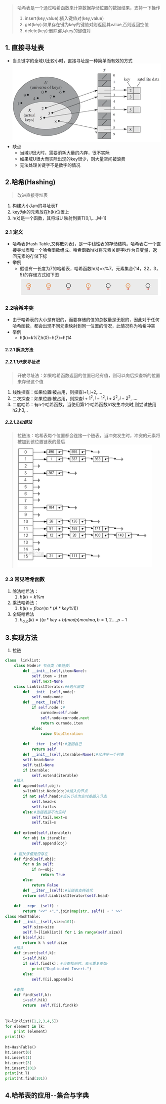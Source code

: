 > 哈希表是一个通过哈希函数来计算数据存储位置的数据结果，支持一下操作
> 1. insert(key,value):插入键值对(key,value)
> 2. get(key):如果存在键为key的键值对则返回其value,否则返回空值
> 3. delete(key):删除键为key的键值对

## 1. 直接寻址表
+ 当关键字的全域U比较小时，直接寻址是一种简单而有效的方式
![](assets/Pasted%20image%2020230111112803.png)
+ 缺点
	+ 当域U很大时，需要消耗大量的内存，很不实际
	+ 如果域U很大而实际出现的key很少，则大量空间被浪费
	+ 无法处理关键字不是数字的情况
## 2.哈希(Hashing)
> 改进直接寻址表
1. 构建大小为m的寻址表T
2. key为k的元素放在h(k)位置上
3. h(k)是一个函数，其将域U 映射到表T[0,1,...,M-1]
### 2.1 定义
+ 哈希表(Hash Table,又称散列表)，是一中线性表的存储结构。哈希表右一个直接寻址表和一个哈希函数组成。哈希函数h(k)将元素关键字k作为自变量，返回元素的存储下标
+ 举例
	+ 假设有一长度为7的哈希表，哈希函数h(k)=k%7。元素集合{14，22，3，5}的存储方式如下图
![](assets/Pasted%20image%2020230111114118.png#left)






### 2.2哈希冲突
+ 由于哈希表的大小是有限的，而要存储的值的总数量是无限的，因此对于任何哈希函数，都会出现不同元素映射到同一位置的情况，此情况称为哈希冲突
+ 举例
	+ h(k)=k%7,h(0)=h(7)=h(14
#### 2.2.1 解决方法
##### 2.2.1.1开放寻址法
> 开放寻址法：如果哈希函数返回的位置已经有值，则可以向后探查新的位置来存储这个值
1. 线性探查：如果位置i被占用，则探查i+1,i+2,....
2. 二次探查：如果位置i被占用，则探查$i+1^2,i-1^2,i+2^2,i-2^2,....$
3. 二度哈希：有n个哈希函数，当使用第1个哈希函数h1发生冲突时,则尝试使用h2,h3,..
##### 2.2.1.2拉链法
> 拉链法：哈希表每个位置都会连接一个链表，当冲突发生时，冲突的元素将被加到该位置链表的最后
![](assets/Pasted%20image%2020230111153357.png)
### 2.3 常见哈希函数
1. 除法哈希法：
	1. $h(k)=k \% m$
2. 乘法哈希法：
	1. $h(k)=floor(m *(A *key \% 1))$
3. 全域哈希法
	1. $h_{a,b}(k)=((a*key+b)mod p)mod m a,b=1,2...,p-1$

## 3.实现方法
1. 拉链
```python
class  linklist:  
    class Node:# 节点类（单链表）  
        def __init__(self,item=None):  
            self.item = item  
            self.next=None  
    class LinklistIterator:##迭代器类  
        def __init__(self,node):  
            self.node=node  
        def __next__(self):  
            if self.node :#  
                curnode=self.node  
                self.node=curnode.next  
                return curnode.item  
            else:  
                raise StopIteration  
  
        def __iter__(self):#返回自己  
            return self  
        def __init__(self,iterable=None):#允许传一个列表  
        self.head=None  
        self.tail=None  
        if iterable:  
            self.extend(iterable)  
    #插入  
    def append(self,obj):  
        s=linklist.Node(obj)#插入的节点  
        if not self.head:#当头节点为空时差插入节点  
            self.head=s  
            self.tail=s  
        else:#当链表部不为空时  
            self.tail.next=s  
            self.tail=s  
  
    def extend(self,iterable):  
        for obj in iterable:  
            self.append(obj)  
      
    # 查找该值是否存在  
    def find(self,obj):  
        for n in self:  
            if n==obj:  
                return True  
        else:  
            return False  
        def __iter__(self):#让链表支持迭代  
        return self.LinklistIterator(self.head)  
      
    def __repr__(self) :  
        return "<<" +",".join(map(str, self)) + " >>"  
class HashTable:  
    def __init__(self,size=101):  
        self.size=size  
        self.T=[linklist() for i in range(self.size)]  
    def h(self,k):  
        return k % self.size  
    #插入  
    def insert(self,k):  
        i=self.h(k)  
        if self.find(k): #当查找到时。表示重复差如·  
            print("Duplicated Insert.")  
        else:  
            self.T[i].append(k)  
  
    #查找  
    def find(self,k):  
        i=self.h(k)  
        return  self.T[i].find(k)  
  
  
lk=linklist([1,2,3,4,5])  
for element in lk:  
    print (element)  
print(lk)  
  
ht=HashTable()  
ht.insert(0)  
ht.insert(1)  
ht.insert(3)  
ht.insert(101)  
print(ht.T)  
print(ht.find(101))
```
## 4.哈希表的应用--集合与字典
